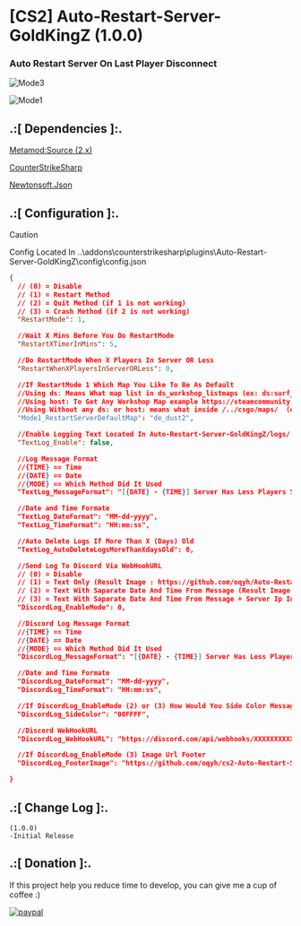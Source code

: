 # [CS2] Auto-Restart-Server-GoldKingZ (1.0.0)

### Auto Restart Server On Last Player Disconnect

![Mode3](https://github.com/oqyh/cs2-Auto-Restart-Server-GoldKingZ/assets/48490385/65e671ea-4dd6-4124-bad9-f845158ab97b)

![Mode1](https://github.com/oqyh/cs2-Auto-Restart-Server-GoldKingZ/assets/48490385/f55572e4-7b98-463b-8ffb-344a78ceb98a)


## .:[ Dependencies ]:.
[Metamod:Source (2.x)](https://www.sourcemm.net/downloads.php/?branch=master)

[CounterStrikeSharp](https://github.com/roflmuffin/CounterStrikeSharp/releases)

[Newtonsoft.Json](https://www.nuget.org/packages/Newtonsoft.Json)

## .:[ Configuration ]:.

> [!CAUTION]
> Config Located In ..\addons\counterstrikesharp\plugins\Auto-Restart-Server-GoldKingZ\config\config.json                                           
>

```json
{
  // (0) = Disable
  // (1) = Restart Method
  // (2) = Quit Method (if 1 is not working)
  // (3) = Crash Method (if 2 is not working)
  "RestartMode": 1,

  //Wait X Mins Before You Do RestartMode 
  "RestartXTimerInMins": 5,

  //Do RestartMode When X Players In Server OR Less
  "RestartWhenXPlayersInServerORLess": 0,

  //If RestartMode 1 Which Map You Like To Be As Default
  //Using ds: Means What map list in ds_workshop_listmaps (ex: ds:surf_boreas)
  //Using host: To Get Any Workshop Map example https://steamcommunity.com/sharedfiles/filedetails/?id=3112654794 (ex: host:3112654794)
  //Using Without any ds: or host: means what inside /../csgo/maps/  (ex: de_dust2)
  "Mode1_RestartServerDefaultMap": "de_dust2",

  //Enable Logging Text Located In Auto-Restart-Server-GoldKingZ/logs/ ?
  "TextLog_Enable": false,

  //Log Message Format
  //{TIME} == Time
  //{DATE} == Date
  //{MODE} == Which Method Did It Used
  "TextLog_MessageFormat": "[{DATE} - {TIME}] Server Has Less Players Sending [{MODE} Method]",

  //Date and Time Formate
  "TextLog_DateFormat": "MM-dd-yyyy",
  "TextLog_TimeFormat": "HH:mm:ss",

  //Auto Delete Logs If More Than X (Days) Old
  "TextLog_AutoDeleteLogsMoreThanXdaysOld": 0,

  //Send Log To Discord Via WebHookURL
  // (0) = Disable
  // (1) = Text Only (Result Image : https://github.com/oqyh/Auto-Restart-Server-GoldKingZ/blob/main/Resources/Mode1.png?raw=true)
  // (2) = Text With Saparate Date And Time From Message (Result Image : https://github.com/oqyh/Auto-Restart-Server-GoldKingZ/blob/main/Resources/Mode2.png?raw=true)
  // (3) = Text With Saparate Date And Time From Message + Server Ip In Footer (Result Image : https://github.com/oqyh/Auto-Restart-Server-GoldKingZ/blob/main/Resources/Mode3.png?raw=true)
  "DiscordLog_EnableMode": 0,

  //Discord Log Message Format
  //{TIME} == Time
  //{DATE} == Date
  //{MODE} == Which Method Did It Used
  "DiscordLog_MessageFormat": "[{DATE} - {TIME}] Server Has Less Players Sending [{MODE} Method]",

  //Date and Time Formate
  "DiscordLog_DateFormat": "MM-dd-yyyy",
  "DiscordLog_TimeFormat": "HH:mm:ss",

  //If DiscordLog_EnableMode (2) or (3) How Would You Side Color Message To Be Check (https://www.color-hex.com/) For Colors
  "DiscordLog_SideColor": "00FFFF",

  //Discord WebHookURL
  "DiscordLog_WebHookURL": "https://discord.com/api/webhooks/XXXXXXXXXXXXXXXXXXXXXXXXXXXXXXXXXXXXXXXXXXXXXXXXXXXXXX",

  //If DiscordLog_EnableMode (3) Image Url Footer
  "DiscordLog_FooterImage": "https://github.com/oqyh/cs2-Auto-Restart-Server-GoldKingZ/blob/main/Resources/serverip.png?raw=true",

}
```

## .:[ Change Log ]:.
```
(1.0.0)
-Initial Release
```

## .:[ Donation ]:.

If this project help you reduce time to develop, you can give me a cup of coffee :)

[![paypal](https://www.paypalobjects.com/en_US/i/btn/btn_donateCC_LG.gif)](https://paypal.me/oQYh)
